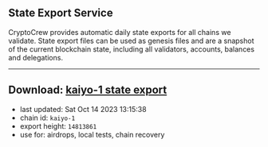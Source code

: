 ## State Export Service
CryptoCrew provides automatic daily state exports for all chains we validate. State export files can be used as genesis files and are a snapshot of the current blockchain state, including all validators, accounts, balances and delegations.

---
**Download: [kaiyo-1 state export](https://dl.ccvalidators.com/SERVICE/kujira/kaiyo-1_export_14813861.json)**
---

- last updated: Sat Oct 14 2023 13:15:38
- chain id: `kaiyo-1`
- export height: `14813861`
- use for: airdrops, local tests, chain recovery
